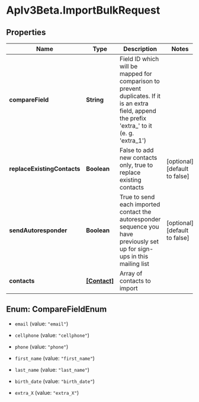 # ApIv3Beta.ImportBulkRequest

## Properties

Name | Type | Description | Notes
------------ | ------------- | ------------- | -------------
**compareField** | **String** | Field ID which will be mapped for comparison to prevent duplicates. If it is an extra field,                         append the prefix &#39;extra_&#39; to it (e. g. &#39;extra_1&#39;) | 
**replaceExistingContacts** | **Boolean** | False to add new contacts only, true to replace existing contacts | [optional] [default to false]
**sendAutoresponder** | **Boolean** | True to send each imported contact the autoresponder sequence you have previously set up for                         sign-ups in this mailing list | [optional] [default to false]
**contacts** | [**[Contact]**](Contact.md) | Array of contacts to import | 



## Enum: CompareFieldEnum


* `email` (value: `"email"`)

* `cellphone` (value: `"cellphone"`)

* `phone` (value: `"phone"`)

* `first_name` (value: `"first_name"`)

* `last_name` (value: `"last_name"`)

* `birth_date` (value: `"birth_date"`)

* `extra_X` (value: `"extra_X"`)




